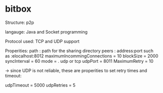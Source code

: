 # bitbox
Structure:
p2p

langauge:
Java and Socket programming

Protocol used:
TCP and UDP support

Properities:
path : path for the  sharing directory
peers : address:port such as :elocalhost:8012
maximumIncommingConnections = 10
blockSize = 2000
syncInterval = 60
mode = .  udp or tcp
udpPort = 8011
MaximumRetry = 10

-> since UDP is not reliable, these are properities to set retry times and timeout:


udpTimeout = 5000
udpRetries = 5



